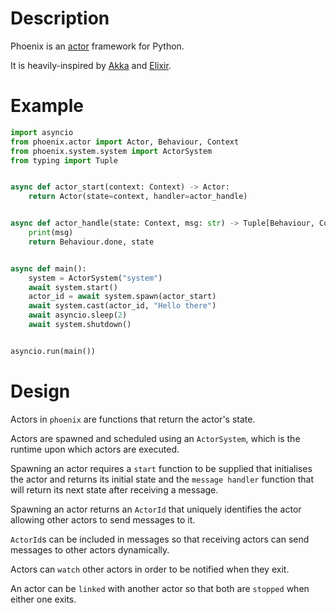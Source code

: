 # Description

Phoenix is an [actor](https://en.wikipedia.org/wiki/Actor_model) framework for Python.

It is heavily-inspired by [Akka](https://akka.io/) and [Elixir](https://elixir-lang.org/).

# Example

```python
import asyncio
from phoenix.actor import Actor, Behaviour, Context
from phoenix.system.system import ActorSystem
from typing import Tuple


async def actor_start(context: Context) -> Actor:
    return Actor(state=context, handler=actor_handle)


async def actor_handle(state: Context, msg: str) -> Tuple[Behaviour, Context]:
    print(msg)
    return Behaviour.done, state


async def main():
    system = ActorSystem("system")
    await system.start()
    actor_id = await system.spawn(actor_start)
    await system.cast(actor_id, "Hello there")
    await asyncio.sleep(2)
    await system.shutdown()


asyncio.run(main())
```

# Design

Actors in `phoenix` are functions that return the actor's state.

Actors are spawned and scheduled using an `ActorSystem`, which is the
runtime upon which actors are executed.

Spawning an actor requires a `start` function to be supplied that initialises
the actor and returns its initial state and the `message handler` function that
will return its next state after receiving a message.

Spawning an actor returns an `ActorId` that uniquely identifies the actor allowing
other actors to send messages to it.

`ActorId`s can be included in messages so that receiving actors can
send messages to other actors dynamically.

Actors can `watch` other actors in order to be notified when they exit.

An actor can be `linked` with another actor so that both are `stopped` when either one exits.
